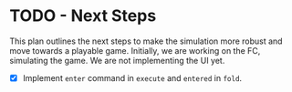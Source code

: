 # TODO - Next Steps

This plan outlines the next steps to make the simulation more robust and move towards a playable game.  Initially, we are working on the FC, simulating the game. We are not implementing the UI yet.

- [x] Implement `enter` command in `execute` and `entered` in `fold`.

